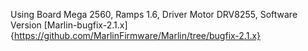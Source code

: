Using Board Mega 2560, Ramps 1.6, Driver Motor DRV8255, Software Version [Marlin-bugfix-2.1.x]{https://github.com/MarlinFirmware/Marlin/tree/bugfix-2.1.x}
